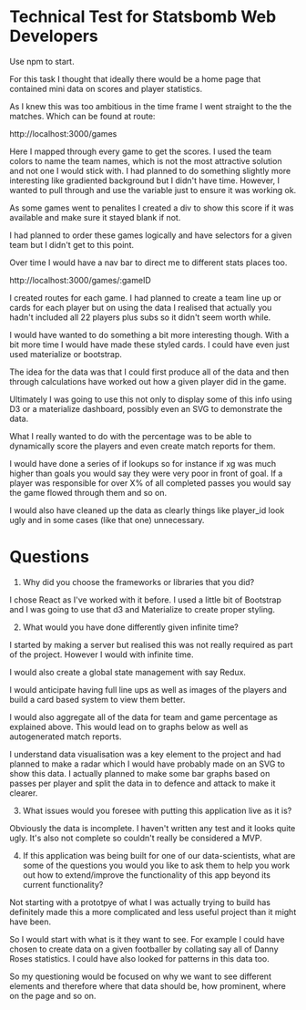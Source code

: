# Technical Test for Statsbomb Web Developers

Use npm to start.

For this task I thought that ideally there would be a home page that contained mini data on scores and player statistics.

As I knew this was too ambitious in the time frame I went straight to the the matches. Which can be found at route:

http://localhost:3000/games

Here I mapped through every game to get the scores. I used the team colors to name the team names, which is not the most attractive solution and not one I would stick with. I had planned to do something slightly more interesting like gradiented background but I didn't have time. However, I wanted to pull through and use the variable just to ensure it was working ok.

As some games went to penalites I created a div to show this score if it was available and make sure it stayed blank if not.

I had planned to order these games logically and have selectors for a given team but I didn't get to this point.

Over time I would have a nav bar to direct me to different stats places too.

http://localhost:3000/games/:gameID

I created routes for each game. I had planned to create a team line up or cards for each player but on using the data I realised that actually you hadn't included all 22 players plus subs so it didn't seem worth while.

I would have wanted to do something a bit more interesting though. With a bit more time I would have made these styled cards. I could have even just used materialize or bootstrap.

The idea for the data was that I could first produce all of the data and then through calculations have worked out how a given player did in the game.

Ultimately I was going to use this not only to display some of this info using D3 or a materialize dashboard, possibly even an SVG to demonstrate the data.

What I really wanted to do with the percentage was to be able to dynamically score the players and even create match reports for them.

I would have done a series of if lookups so for instance if xg was much higher than goals you would say they were very poor in front of goal. If a player was responsible for over X% of all completed passes you would say the game flowed through them and so on.

I would also have cleaned up the data as clearly things like player_id look ugly and in some cases (like that one) unnecessary.

# Questions

1. Why did you choose the frameworks or libraries that you did?

I chose React as I've worked with it before. I used a little bit of Bootstrap and I was going to use that d3 and Materialize to create proper styling.

2. What would you have done differently given infinite time?

I started by making a server but realised this was not really required as part of the project. However I would with infinite time.

I would also create a global state management with say Redux.

I would anticipate having full line ups as well as images of the players and build a card based system to view them better.

I would also aggregate all of the data for team and game percentage as explained above. This would lead on to graphs below as well as autogenerated match reports.

I understand data visualisation was a key element to the project and had planned to make a radar which I would have probably made on an SVG to show this data. I actually planned to make some bar graphs based on passes per player and split the data in to defence and attack to make it clearer.

3. What issues would you foresee with putting this application live as it is?

Obviously the data is incomplete. I haven't written any test and it looks quite ugly. It's also not complete so couldn't really be considered a MVP.

4. If this application was being built for one of our data-scientists, what are some of the questions you would you like to ask them to help you work out how to extend/improve the functionality of this app beyond its current functionality?

Not starting with a prototpye of what I was actually trying to build has definitely made this a more complicated and less useful project than it might have been.

So I would start with what is it they want to see. For example I could have chosen to create data on a given footballer by collating say all of Danny Roses statistics. I could have also looked for patterns in this data too.

So my questioning would be focused on why we want to see different elements and therefore where that data should be, how prominent, where on the page and so on.
